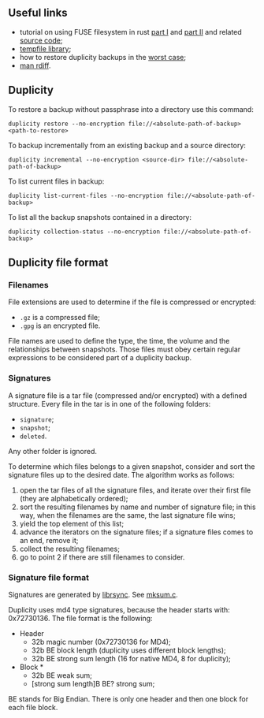 ## Useful links

* tutorial on using FUSE filesystem in rust [part I](http://zsiciarz.github.io/24daysofrust/book/day15.html) and [part II](http://zsiciarz.github.io/24daysofrust/book/day16.html) and related [source code](https://github.com/zsiciarz/24daysofrust/blob/master/src/day15.rs);
* [tempfile library](https://www.reddit.com/r/rust/comments/32n864/tempfile_temporary_file_library/);
* how to restore duplicity backups in the [worst case](https://wiki.gnome.org/Apps/DejaDup/Help/Restore/WorstCase);
* [man rdiff](http://linux.die.net/man/1/rdiff).

## Duplicity

To restore a backup without passphrase into a directory use this command:

```
duplicity restore --no-encryption file://<absolute-path-of-backup> <path-to-restore>
```

To backup incrementally from an existing backup and a source directory:

```
duplicity incremental --no-encryption <source-dir> file://<absolute-path-of-backup>
```

To list current files in backup:

```
duplicity list-current-files --no-encryption file://<absolute-path-of-backup>
```

To list all the backup snapshots contained in a directory:

```
duplicity collection-status --no-encryption file://<absolute-path-of-backup>
```

## Duplicity file format

### Filenames

File extensions are used to determine if the file is compressed or encrypted:

* `.gz` is a compressed file;
* `.gpg` is an encrypted file.

File names are used to define the type, the time, the volume and the relationships between snapshots. Those files must obey certain regular expressions to be considered part of a duplicity backup.


### Signatures

A signature file is a tar file (compressed and/or encrypted) with a defined structure.
Every file in the tar is in one of the following folders:

* `signature`;
* `snapshot`;
* `deleted`.

Any other folder is ignored.

To determine which files belongs to a given snapshot, consider and sort the signature files up to the desired date. The algorithm works as follows:

1. open the tar files of all the signature files, and iterate over their first file (they are alphabetically ordered);
2. sort the resulting filenames by name and number of signature file; in this way, when the filenames are the same, the last signature file wins;
3. yield the top element of this list;
4. advance the iterators on the signature files; if a signature files comes to an end, remove it;
5. collect the resulting filenames;
6. go to point 2 if there are still filenames to consider.

### Signature file format

Signatures are generated by [librsync](https://github.com/librsync/librsync). See [mksum.c](https://github.com/librsync/librsync/blob/54e505667257fd1ea786454bea390784d817123c/mksum.c).

Duplicity uses md4 type signatures, because the header starts with: 0x72730136. The file format is the following:

- Header
  - 32b magic number (0x72730136 for MD4);
  - 32b BE block length (duplicity uses different block lengths);
  - 32b BE strong sum length (16 for native MD4, 8 for duplicity);
- Block *
  - 32b BE weak sum;
  - [strong sum length]B BE? strong sum;

BE stands for Big Endian. There is only one header and then one block for each file block.
